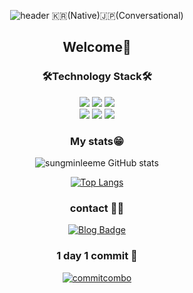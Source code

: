 <div align = 'center'>
  

![header](https://capsule-render.vercel.app/api?type=waving&height=250&text=SungminLee&fontSize=90)
  🇰🇷(Native)🇯🇵(Conversational)
  <h2>Welcome👋</<h2>
    
  <h3>🛠Technology Stack🛠</h3>

<img src="https://img.shields.io/badge/HTML-E34F26?style=flat-square&logo=HTML5&logoColor=white"/>
<img src="https://img.shields.io/badge/CSS-1572B6?style=flat-square&logo=CSS3&logoColor=white"/>
<img src="https://img.shields.io/badge/Python-3766AB?style=flat-square&logo=Python&logoColor=white"/></br>
<img src="https://img.shields.io/badge/JavaScript-F7DF1E?style=flat-square&logo=JavaScript&logoColor=white"/>
<img src="https://img.shields.io/badge/React-61DAFB?style=flat-square&logo=React&logoColor=white"/>
<img src="https://img.shields.io/badge/Redux-764ABC?style=flat-square&logo=Redux&logoColor=white"/>
 
  <h3> My stats😁 </h3> 
  
![sungminleeme GitHub stats](https://github-readme-stats.vercel.app/api?username=sungminleeme&show_icons=true)
  
  
[![Top Langs](https://github-readme-stats.vercel.app/api/top-langs/?username=sungminleeme)](https://github.com/sungminleeme/github-readme-stats)</br>
  
  <h3> contact 👨‍💻</h3>
    
[![Blog Badge](http://img.shields.io/badge/-Blog-green?style=flat&logo=Bloglovin&link=https://alzm2412.tistory.com/)](https://alzm2412.tistory.com/)
  
  
  
 <h3> 1 day 1 commit 🌱</h3>
     
  [![commitcombo](http://commitcombo.com/theme?user=sungminleeme&theme=Grass&v=2)](https://github.com/devxb/CommitCombo)
  
  
  
    

</div>
